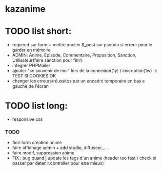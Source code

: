 # kazanime


# TODO list short:
- required sur form + mettre ancien $_post sur pseudo si erreur pour le garder en mémoire
- ADMIN: Anime, Episode, Commentaire, Proposition, Sanction, Utilisateur(faire sanction pour finir)
- intégrer PHPMailer
- ajouter "se souvenir de moi" lors de la connexion(1y) / inscription(1w) -> TEST SI COOKIES OK
- changer les erreurs/réussites par un encadré temporaire en bas a gauche de l'écran



# TODO list long:
- responsive css






### TODO 
- finir form création anime
- faire affichage admin + add studio, diffuseur,.....
- faire modif, suppression anime
- FIX : bug quand j'update les tags d'un anime (header too fast / check si passer par detenir.controller pour etre mieux)